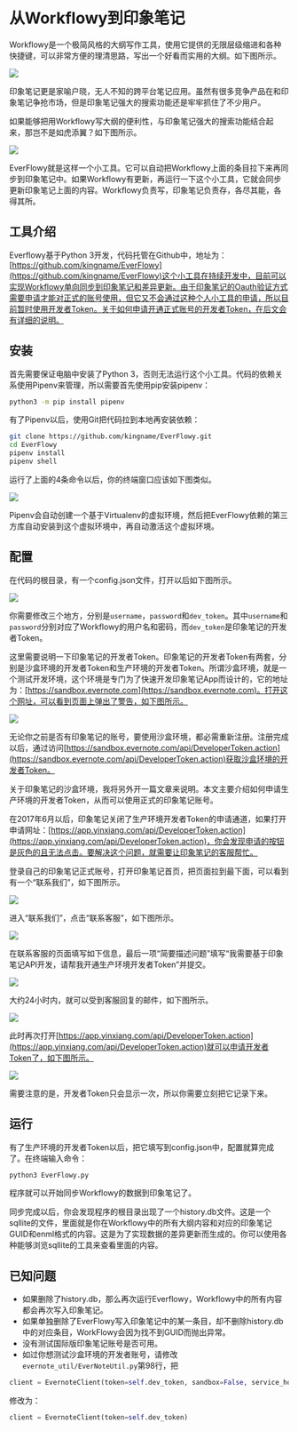 # 从Workflowy到印象笔记


Workflowy是一个极简风格的大纲写作工具，使用它提供的无限层级缩进和各种快捷键，可以非常方便的理清思路，写出一个好看而实用的大纲。如下图所示。

![](http://7sbpmp.com1.z0.glb.clouddn.com/2018-03-17-10-17-58.png)

印象笔记更是家喻户晓，无人不知的跨平台笔记应用。虽然有很多竞争产品在和印象笔记争抢市场，但是印象笔记强大的搜索功能还是牢牢抓住了不少用户。

如果能够把用Workflowy写大纲的便利性，与印象笔记强大的搜索功能结合起来，那岂不是如虎添翼？如下图所示。

![](http://7sbpmp.com1.z0.glb.clouddn.com/2018-03-17-10-21-31.png)

EverFlowy就是这样一个小工具。它可以自动把Workflowy上面的条目拉下来再同步到印象笔记中。如果Workflowy有更新，再运行一下这个小工具，它就会同步更新印象笔记上面的内容。Workflowy负责写，印象笔记负责存，各尽其能，各得其所。

<!--more-->

## 工具介绍
Everflowy基于Python 3开发，代码托管在Github中，地址为：[https://github.com/kingname/EverFlowy](https://github.com/kingname/EverFlowy)这个小工具在持续开发中，目前可以实现Workflowy单向同步到印象笔记和差异更新。由于印象笔记的Oauth验证方式需要申请才能对正式的账号使用，但它又不会通过这种个人小工具的申请，所以目前暂时使用开发者Token。关于如何申请开通正式账号的开发者Token，在后文会有详细的说明。

## 安装
首先需要保证电脑中安装了Python 3，否则无法运行这个小工具。代码的依赖关系使用Pipenv来管理，所以需要首先使用pip安装pipenv：

```bash
python3 -m pip install pipenv
```

有了Pipenv以后，使用Git把代码拉到本地再安装依赖：

```bash
git clone https://github.com/kingname/EverFlowy.git
cd EverFlowy
pipenv install
pipenv shell
```

运行了上面的4条命令以后，你的终端窗口应该如下图类似。

![](http://7sbpmp.com1.z0.glb.clouddn.com/2018-03-17-10-43-11.png)

Pipenv会自动创建一个基于Virtualenv的虚拟环境，然后把EverFlowy依赖的第三方库自动安装到这个虚拟环境中，再自动激活这个虚拟环境。

## 配置
在代码的根目录，有一个config.json文件，打开以后如下图所示。

![](http://7sbpmp.com1.z0.glb.clouddn.com/2018-03-17-10-46-26.png)

你需要修改三个地方，分别是`username`，`password`和`dev_token`。其中`username`和`password`分别对应了Workflowy的用户名和密码，而`dev_token`是印象笔记的开发者Token。

这里需要说明一下印象笔记的开发者Token。印象笔记的开发者Token有两套，分别是沙盒环境的开发者Token和生产环境的开发者Token。所谓沙盒环境，就是一个测试开发环境，这个环境是专门为了快速开发印象笔记App而设计的，它的地址为：[https://sandbox.evernote.com](https://sandbox.evernote.com)。打开这个网址，可以看到页面上弹出了警告，如下图所示。

![](http://7sbpmp.com1.z0.glb.clouddn.com/2018-03-17-10-56-01.png)

无论你之前是否有印象笔记的账号，要使用沙盒环境，都必需重新注册。注册完成以后，通过访问[https://sandbox.evernote.com/api/DeveloperToken.action](https://sandbox.evernote.com/api/DeveloperToken.action)获取沙盒环境的开发者Token。

关于印象笔记的沙盒环境，我将另外开一篇文章来说明。本文主要介绍如何申请生产环境的开发者Token，从而可以使用正式的印象笔记账号。

在2017年6月以后，印象笔记关闭了生产环境开发者Token的申请通道，如果打开申请网址：[https://app.yinxiang.com/api/DeveloperToken.action](https://app.yinxiang.com/api/DeveloperToken.action)，你会发现申请的按钮是灰色的且无法点击。要解决这个问题，就需要让印象笔记的客服帮忙。

登录自己的印象笔记正式账号，打开印象笔记首页，把页面拉到最下面，可以看到有一个“联系我们”，如下图所示。

![](http://7sbpmp.com1.z0.glb.clouddn.com/2018-03-17-11-13-41.png)

进入“联系我们”，点击“联系客服”，如下图所示。

![](http://7sbpmp.com1.z0.glb.clouddn.com/2018-03-17-11-14-06.png)

在联系客服的页面填写如下信息，最后一项“简要描述问题”填写“我需要基于印象笔记API开发，请帮我开通生产环境开发者Token”并提交。

![](http://7sbpmp.com1.z0.glb.clouddn.com/2018-03-17-11-17-01.png)

大约24小时内，就可以受到客服回复的邮件，如下图所示。

![](http://7sbpmp.com1.z0.glb.clouddn.com/2018-03-17-11-19-02.png)

此时再次打开[https://app.yinxiang.com/api/DeveloperToken.action](https://app.yinxiang.com/api/DeveloperToken.action)就可以申请开发者Token了，如下图所示。

![](http://7sbpmp.com1.z0.glb.clouddn.com/2018-03-17-11-20-23.png)

需要注意的是，开发者Token只会显示一次，所以你需要立刻把它记录下来。

## 运行

有了生产环境的开发者Token以后，把它填写到config.json中，配置就算完成了。在终端输入命令：

```bash
python3 EverFlowy.py
```

程序就可以开始同步Workflowy的数据到印象笔记了。

同步完成以后，你会发现程序的根目录出现了一个history.db文件。这是一个sqllite的文件，里面就是你在Workflowy中的所有大纲内容和对应的印象笔记GUID和enml格式的内容。这是为了实现数据的差异更新而生成的。你可以使用各种能够浏览sqllite的工具来查看里面的内容。

## 已知问题

* 如果删除了history.db，那么再次运行Everflowy，Workflowy中的所有内容都会再次写入印象笔记。
* 如果单独删除了EverFlowy写入印象笔记中的某一条目，却不删除history.db中的对应条目，WorkFlowy会因为找不到GUID而抛出异常。
* 没有测试国际版印象笔记账号是否可用。
* 如过你想测试沙盒环境的开发者账号，请修改`evernote_util/EverNoteUtil.py`第98行，把

```python
client = EvernoteClient(token=self.dev_token, sandbox=False, service_host='app.yinxiang.com')
```

修改为：

```python
client = EvernoteClient(token=self.dev_token)
```

